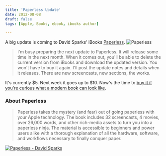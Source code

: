 ```yaml
---
title: 'Paperless Update'
date: 2012-08-08
draft: false
tags: [Apple, Books, ebook, ibooks author]

---
```


A big update is coming to David Sparks' iBooks [Paperless](http://target.georiot.com/Proxy.ashx?grid=9646&id=6PFrOqNV4B8&offerid=162397&type=3&subid=0&tmpid=3664&RD_PARM1=http%253A%252F%252Fitunes.apple.com%252Fca%252Fbook%252Fpaperless%252Fid520393162%253Fmt%253D11%2526uo%253D4%2526partnerId%253D30). ![Paperless](https://chrisenns.com/wp-content/uploads/2012/08/Paperless.jpeg "Paperless")

> I'm busy preparing the next update to Paperless. It will release some time in the next month. When it comes out, you'll be able to delete the current version from iBooks and download the updated version. You won't have to buy it again. I'll post the update notes and details when it releases. There are new screencasts, new sections, the works.

It's currently $5. Next week it goes up to $10. Now's the time to [buy it if you're curious what a modern book can look like](http://target.georiot.com/Proxy.ashx?grid=9646&id=6PFrOqNV4B8&offerid=162397&type=3&subid=0&tmpid=3664&RD_PARM1=http%253A%252F%252Fitunes.apple.com%252Fca%252Fbook%252Fpaperless%252Fid520393162%253Fmt%253D11%2526uo%253D4%2526partnerId%253D30).

### About Paperless

> Paperless takes the mystery (and fear) out of going paperless with your Apple technology. The book includes 32 screencasts, 4 movies, over 26,000 words, and other rich-media assets to turn you into a paperless ninja. The material is accessible to beginners and power users alike with a thorough explanation of all the hardware, software, and workflows necessary to finally conquer paper.

[![Paperless - David Sparks](http://r.mzstatic.com/images/web/linkmaker/badge_bookstore-lrg.gif)](http://target.georiot.com/Proxy.ashx?grid=9646&id=6PFrOqNV4B8&offerid=162397&type=3&subid=0&tmpid=3664&RD_PARM1=http%253A%252F%252Fitunes.apple.com%252Fca%252Fbook%252Fpaperless%252Fid520393162%253Fmt%253D11%2526uo%253D4%2526partnerId%253D30)